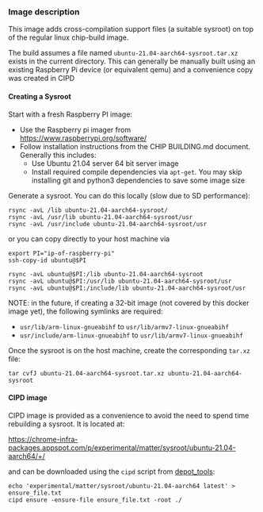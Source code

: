 ### Image description

This image adds cross-compilation support files (a suitable sysroot) on top of
the regular linux chip-build image.

The build assumes a file named `ubuntu-21.04-aarch64-sysroot.tar.xz` exists in
the current directory. This can generally be manually built using an existing
Raspberry Pi device (or equivalent qemu) and a convenience copy was created in
CIPD

#### Creating a Sysroot

Start with a fresh Raspberry PI image:

-   Use the Raspberry pi imager from https://www.raspberrypi.org/software/
-   Follow installation instructions from the CHIP BUILDING.md document.
    Generally this includes:
    -   Use Ubuntu 21.04 server 64 bit server image
    -   Install required compile dependencies via `apt-get`. You may skip
        installing git and python3 dependencies to save some image size

Generate a sysroot. You can do this locally (slow due to SD performance):

```
rsync -avL /lib ubuntu-21.04-aarch64-sysroot/
rsync -avL /usr/lib ubuntu-21.04-aarch64-sysroot/usr
rsync -avL /usr/include ubuntu-21.04-aarch64-sysroot/usr
```

or you can copy directly to your host machine via

```
export PI="ip-of-raspberry-pi"
ssh-copy-id ubuntu@$PI

rsync -avL ubuntu@$PI:/lib ubuntu-21.04-aarch64-sysroot
rsync -avL ubuntu@$PI:/usr/lib ubuntu-21.04-aarch64-sysroot/usr
rsync -avL ubuntu@$PI:/include/lib ubuntu-21.04-aarch64-sysroot/usr
```

NOTE: in the future, if creating a 32-bit image (not covered by this docker
image yet), the following symlinks are required:

-   `usr/lib/arm-linux-gnueabihf` to `usr/lib/armv7-linux-gnueabihf`
-   `usr/include/arm-linux-gnueabihf` to `usr/lib/armv7-linux-gnueabihf`

Once the sysroot is on the host machine, create the corresponding `tar.xz` file:

```
tar cvfJ ubuntu-21.04-aarch64-sysroot.tar.xz ubuntu-21.04-aarch64-sysroot
```

#### CIPD image

CIPD image is provided as a convenience to avoid the need to spend time
rebuilding a sysroot. It is located at:

https://chrome-infra-packages.appspot.com/p/experimental/matter/sysroot/ubuntu-21.04-aarch64/+/

and can be downloaded using the `cipd` script from
[depot_tools](https://dev.chromium.org/developers/how-tos/depottools):

```
echo 'experimental/matter/sysroot/ubuntu-21.04-aarch64 latest' > ensure_file.txt
cipd ensure -ensure-file ensure_file.txt -root ./
```
